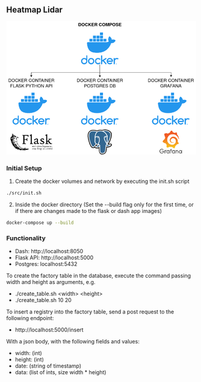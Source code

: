 ## Heatmap Lidar

![General services architecture](docs/img/LidarHeatmapArch.png)

### Initial Setup

1. Create the docker volumes and network by executing the init.sh script
  ```bash
  ./src/init.sh
  ```

2. Inside the docker directory (Set the --build flag only for the first time, or if there are changes made to the flask or dash app images)
  ```bash
  docker-compose up --build
  ```

### Functionality

- Dash: http://localhost:8050
- Flask API: http://localhost:5000
- Postgres: localhost:5432

To create the factory table in the database, execute the command passing width and height as arguments, e.g.
- ./create_table.sh \<width\> \<height\>
- ./create_table.sh 10 20

To insert a registry into the factory table, send a post request to the following endpoint:

- http://localhost:5000/insert

With a json body, with the following fields and values:
- width: (int)
- height: (int)
- date: (string of timestamp)
- data: (list of ints, size width * height)

